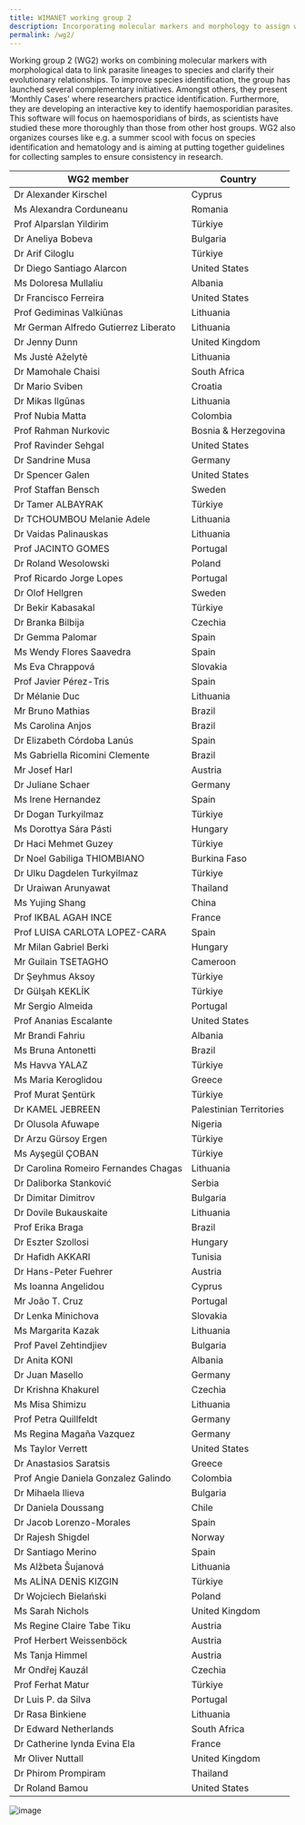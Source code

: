 ```yaml
---
title: WIMANET working group 2
description: Incorporating molecular markers and morphology to assign wildlife malaria lineages to species
permalink: /wg2/
---
```


Working group 2 (WG2) works on combining molecular markers with morphological data to link parasite lineages to species and clarify their evolutionary relationships. To improve species identification, the group has launched several complementary initiatives. Amongst others, they  present ‘Monthly Cases’ where researchers practice identification. Furthermore, they are developing an interactive key to identify haemosporidian parasites. This software will focus on haemosporidians of birds, as scientists have studied these more thoroughly than those from other host groups. WG2 also organizes courses like e.g. a summer scool with focus on species identification and hematology and is aiming at putting together guidelines for collecting samples to ensure consistency in research. 

| WG2 member  | Country |
| -----  | ----------- |
| 	Dr Alexander Kirschel	| 	Cyprus	| 
| 	Ms Alexandra Corduneanu	| 	Romania	| 
| 	Prof Alparslan Yildirim	| 	Türkiye	| 
| 	Dr Aneliya Bobeva	| 	Bulgaria	| 
| 	Dr Arif Ciloglu	| 	Türkiye	| 
| 	Dr Diego Santiago Alarcon	| 	United States	| 
| 	Ms Doloresa Mullaliu	| 	Albania	| 
| 	Dr Francisco Ferreira	| 	United States	| 
| 	Prof Gediminas Valkiūnas	| 	Lithuania	| 
| 	Mr German Alfredo Gutierrez Liberato	| 	Lithuania	| 
| 	Dr Jenny Dunn	| 	United Kingdom	| 
| 	Ms Justė Aželytė	| 	Lithuania	| 
| 	Dr Mamohale Chaisi	| 	South Africa	| 
| 	Dr Mario Sviben	| 	Croatia	| 
| 	Dr Mikas Ilgūnas	| 	Lithuania	| 
| 	Prof Nubia Matta	| 	Colombia	| 
| 	Prof Rahman Nurkovic	| 	Bosnia & Herzegovina	| 
| 	Prof Ravinder Sehgal	| 	United States	| 
| 	Dr Sandrine Musa	| 	Germany	| 
| 	Dr Spencer Galen	| 	United States	| 
| 	Prof Staffan Bensch	| 	Sweden	| 
| 	Dr Tamer ALBAYRAK	| 	Türkiye	| 
| 	Dr TCHOUMBOU Melanie Adele	| 	Lithuania	| 
| 	Dr Vaidas Palinauskas	| 	Lithuania	| 
| 	Prof JACINTO GOMES	| 	Portugal	| 
| 	Dr Roland Wesolowski	| 	Poland	| 
| 	Prof Ricardo Jorge Lopes	| 	Portugal	| 
| 	Dr Olof Hellgren	| 	Sweden	| 
| 	Dr Bekir Kabasakal	| 	Türkiye	| 
| 	Dr Branka Bilbija	| 	Czechia	| 
| 	Dr Gemma Palomar	| 	Spain	| 
| 	Ms Wendy Flores Saavedra	| 	Spain	| 
| 	Ms Eva Chrappová	| 	Slovakia	| 
| 	Prof Javier Pérez-Tris	| 	Spain	| 
| 	Dr Mélanie Duc	| 	Lithuania	| 
| 	Mr Bruno Mathias	| 	Brazil	| 
| 	Ms Carolina Anjos	| 	Brazil	| 
| 	Dr Elizabeth Córdoba Lanús	| 	Spain	| 
| 	Ms Gabriella Ricomini Clemente	| 	Brazil	| 
| 	Mr Josef Harl	| 	Austria	| 
| 	Dr Juliane Schaer	| 	Germany	| 
| 	Ms Irene Hernandez	| 	Spain	| 
| 	Dr Dogan Turkyilmaz	| 	Türkiye	| 
| 	Ms Dorottya Sára Pásti	| 	Hungary	| 
| 	Dr Haci Mehmet Guzey	| 	Türkiye	| 
| 	Dr Noel Gabiliga THIOMBIANO	| 	Burkina Faso	| 
| 	Dr Ulku Dagdelen Turkyilmaz	| 	Türkiye	| 
| 	Dr Uraiwan Arunyawat	| 	Thailand	| 
| 	Ms Yujing Shang	| 	China	| 
| 	Prof IKBAL AGAH INCE	| 	France	| 
| 	Prof LUISA CARLOTA LOPEZ-CARA	| 	Spain	| 
| 	Mr Milan Gabriel Berki	| 	Hungary	| 
| 	Mr Guilain TSETAGHO	| 	Cameroon	| 
| 	Dr Şeyhmus Aksoy	| 	Türkiye	| 
| 	Dr Gülşah KEKLİK	| 	Türkiye	| 
| 	Mr Sergio Almeida	| 	Portugal	| 
| 	Prof Ananias Escalante	| 	United States	| 
| 	Mr Brandi Fahriu	| 	Albania	| 
| 	Ms Bruna Antonetti	| 	Brazil	| 
| 	Ms Havva YALAZ	| 	Türkiye	| 
| 	Ms Maria Keroglidou	| 	Greece	| 
| 	Prof Murat Şentürk	| 	Türkiye	| 
| 	Dr KAMEL JEBREEN	| 	Palestinian Territories	| 
| 	Dr Olusola Afuwape	| 	Nigeria	| 
| 	Dr Arzu Gürsoy Ergen	| 	Türkiye	| 
| 	Ms Ayşegül ÇOBAN	| 	Türkiye	| 
| 	Dr Carolina Romeiro Fernandes Chagas	| 	Lithuania	| 
| 	Dr Daliborka Stanković	| 	Serbia	| 
| 	Dr Dimitar Dimitrov	| 	Bulgaria	| 
| 	Dr Dovile Bukauskaite	| 	Lithuania	| 
| 	Prof Erika Braga	| 	Brazil	| 
| 	Dr Eszter Szollosi	| 	Hungary	| 
| 	Dr Hafidh AKKARI	| 	Tunisia	| 
| 	Dr Hans-Peter Fuehrer	| 	Austria	| 
| 	Ms Ioanna Angelidou	| 	Cyprus	| 
| 	Mr João T. Cruz	| 	Portugal	| 
| 	Dr Lenka Minichova	| 	Slovakia	| 
| 	Ms Margarita Kazak	| 	Lithuania	| 
| 	Prof Pavel Zehtindjiev	| 	Bulgaria	| 
| 	Dr Anita KONI	| 	Albania	| 
| 	Dr Juan Masello	| 	Germany	| 
| 	Dr Krishna Khakurel	| 	Czechia	| 
| 	Ms Misa Shimizu	| 	Lithuania	| 
| 	Prof Petra Quillfeldt	| 	Germany	| 
| 	Ms Regina Magaña Vazquez	| 	Germany	| 
| 	Ms Taylor Verrett	| 	United States	| 
| 	Dr Anastasios Saratsis	| 	Greece	| 
| 	Prof Angie Daniela Gonzalez Galindo	| 	Colombia	| 
| 	Dr Mihaela Ilieva	| 	Bulgaria	| 
| 	Dr Daniela Doussang	| 	Chile	| 
| 	Dr Jacob Lorenzo-Morales	| 	Spain	| 
| 	Dr Rajesh Shigdel	| 	Norway	| 
| 	Dr Santiago Merino	| 	Spain	| 
| 	Ms Alžbeta Šujanová	| 	Lithuania	| 
| 	Ms ALİNA DENİS KIZGIN	| 	Türkiye	| 
| 	Dr Wojciech Bielański	| 	Poland	| 
| 	Ms Sarah Nichols	| 	United Kingdom	| 
| 	Ms Regine Claire Tabe Tiku	| 	Austria	| 
| 	Prof Herbert Weissenböck	| 	Austria	| 
| 	Ms Tanja Himmel	| 	Austria	| 
| 	Mr Ondřej Kauzál	| 	Czechia	| 
| 	Prof Ferhat Matur	| 	Türkiye	| 
| 	Dr Luis P. da Silva	| 	Portugal	| 
| 	Dr Rasa Binkiene	| 	Lithuania	| 
| 	Dr Edward Netherlands	| 	South Africa	| 
| 	Dr Catherine lynda Evina Ela	| 	France	| 
| 	Mr Oliver Nuttall	| 	United Kingdom	| 
| 	Dr Phirom Prompiram	| 	Thailand	| 
| 	Dr Roland Bamou	| 	United States	| 
![image](https://github.com/user-attachments/assets/2d9b12c7-34a3-41d6-9301-63da6319d273)
